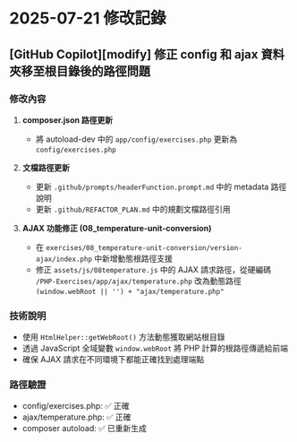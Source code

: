 # 2025-07-21 修改記錄

## [GitHub Copilot][modify] 修正 config 和 ajax 資料夾移至根目錄後的路徑問題

### 修改內容

1. **composer.json 路徑更新**

   - 將 autoload-dev 中的 `app/config/exercises.php` 更新為 `config/exercises.php`

2. **文檔路徑更新**

   - 更新 `.github/prompts/headerFunction.prompt.md` 中的 metadata 路徑說明
   - 更新 `.github/REFACTOR_PLAN.md` 中的規劃文檔路徑引用

3. **AJAX 功能修正 (08_temperature-unit-conversion)**
   - 在 `exercises/08_temperature-unit-conversion/version-ajax/index.php` 中新增動態根路徑支援
   - 修正 `assets/js/08temperature.js` 中的 AJAX 請求路徑，從硬編碼 `/PHP-Exercises/app/ajax/temperature.php` 改為動態路徑 `(window.webRoot || '') + "ajax/temperature.php"`

### 技術說明

- 使用 `HtmlHelper::getWebRoot()` 方法動態獲取網站根目錄
- 透過 JavaScript 全域變數 `window.webRoot` 將 PHP 計算的根路徑傳遞給前端
- 確保 AJAX 請求在不同環境下都能正確找到處理端點

### 路徑驗證

- config/exercises.php: ✅ 正確
- ajax/temperature.php: ✅ 正確
- composer autoload: ✅ 已重新生成
